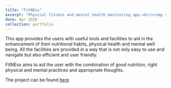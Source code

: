 ```yaml
---
title: "FitNEss"
excerpt: "Physical fitness and mental health monitoring app.<br/><img src='/images/fitness.png' width='400' height='600'>"
date: Apr 2020
collection: portfolio
---
```


This app provides the users with useful tools and facilities to aid in the enhancement of their nutritional habits, physical health and mental well being. All the facilities are provided in a way that is not only easy to use and navigate but also efficient and user friendly.

FitNEss aims to aid the user with the combination of good nutrition, right physical and mental practices and appropriate thoughts. 

The project can be found [here](https://github.com/mitravinda462/FitNEss)
